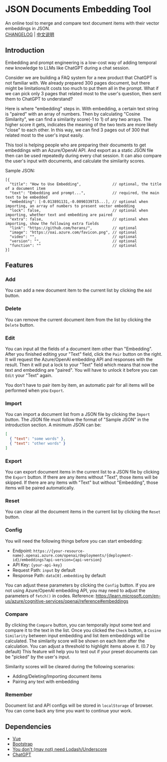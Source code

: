 # JSON Documents Embedding Tool

An online tool to merge and compare text document items with their vector embeddings in JSON.  
[CHANGELOG](CHANGELOG.md) | [中文说明](README_zh.md)

## Introduction

Embedding and prompt engineering is a low-cost way of adding temporal new knowledge to LLMs like ChatGPT during a chat session.

Consider we are building a FAQ system for a new product that ChatGPT is not familiar with.
We already prepared 300 pages document, but there might be limitations/it costs too much to put them all in the prompt.
What if we can pick only 3 pages that related most to the user's question, then sent them to ChatGPT to understand?

Here is where "embedding" steps in.
With embedding, a certain text string is "paired" with an array of numbers.
Then by calculating "Cosine Similarity", we can find a similarity score(-1 to 1) of any two arrays.
The higher score it gets, indicates the meaning of the two texts are more likely "close" to each other.
In this way, we can find 3 pages out of 300 that related most to the user's input easily.

This tool is helping people who are preparing their documents to get embeddings with an Azure/OpenAI API.
And export as a static JSON file then can be used repeatedly during every chat session.
It can also compare the user's input with documents, and calculate the similarity scores.

Sample JSON:

```jsonc
[{
  "title": "How to Use Embedding",              // optional, the title of a document item
  "text": "Embedding and prompt...",            // required, the main text to be embedded
  "embedding": [-0.013891131,-0.0090339715...], // optional when importing, an array of numbers to present vector embedding
  "lock": false,                                // optional when importing, whether text and embedding are paired
  "extra": false,                               // optional when importing, show the following extra fields
  "link": "https://github.com/horans/",         // optional
  "image": "https://oai.azure.com/favicon.png", // optional
  "video": "",                                  // optional
  "version": "",                                // optional
  "function": ""                                // optional
}]
```

## Features

### Add

You can add a new document item to the current list by clicking the `Add` button.

### Delete

You can remove the current document item from the list by clicking the `Delete` button.

### Edit

You can input all the fields of a document item other than "Embedding".
After you finished editing your "Text" field, click the `Pair` button on the right.
It will request the Azure/OpenAI embedding API and responses with the result.
Then it will put a lock to your "Text" field which means that now the text and embedding are "paired".
You will have to unlock it before you can `Edit` your "Text" again.

You don't have to pair item by item, an automatic pair for all items will be performed when you `Export`.

### Import

You can import a document list from a JSON file by clicking the `Import` button.
The JSON file must follow the format of "Sample JSON" in the introduction section.
A minimum JSON can be:

```json
[
  { "text": "some words" },
  { "text": "other words" }
]
```

### Export

You can export document items in the current list to a JSON file by clicking the `Export` button.
If there are any items without "Text", those items will be skipped.
If there are any items with "Text" but without "Embedding", those items will be paired automatically.

### Reset

You can clear all the document items in the current list by clicking the `Reset` button.

### Config

You will need the following things before you can start embedding:

- Endpoint: `https://{your-resource-name}.openai.azure.com/openai/deployments/{deployment-id}/embeddings?api-version={api-version}`
- API Key: `{your-api-key}`
- Request Path: `input` by default
- Response Path: `data[0].embedding` by default

You can adjust these parameters by clicking the `Config` button.
If you are not using Azure/OpenAI embedding API, you may need to adjust the parameters of `fetch()` in codes.
Reference: <https://learn.microsoft.com/en-us/azure/cognitive-services/openai/reference#embeddings>  

### Compare

By clicking the `Compare` button, you can temporally input some text and compare it to the text in the list.
Once you clicked the `Check` button, a `Cosine Similarity` between input embedding and list item embeddings will be calculated.
The similarity score will be shown on each item after the calculation.
You can adjust a threshold to highlight items above it. (0.7 by default)
This feature will help you to test out if your preset documents can be "picked" by the user's input.

Similarity scores will be cleared during the following scenarios:

- Adding/Deleting/Importing document items
- Pairing any text with embedding

### Remember

Document list and API configs will be stored in `localStorage` of browser.
You can come back any time you want to continue your work.

## Dependencies

- [Vue](https://github.com/vuejs/core)
- [Bootstrap](https://github.com/twbs/bootstrap)
- [You don't (may not) need Lodash/Underscore](https://github.com/you-dont-need/You-Dont-Need-Lodash-Underscore)
- [ChatGPT](https://chat.openai.com/chat)
